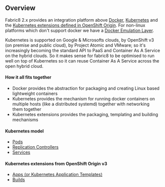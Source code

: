 ## Overview

Fabric8 2.x provides an integration platform above [Docker](http://docker.io/), [Kubernetes](http://kubernetes.io) and the [Kubernetes extensions defined in OpenShift Origin](). For non-linux platforms which don't support docker we have a [Docker Emulation Layer](emulation.html).

Kubernetes is supported on Google & Microsofts clouds, by OpenShift v3 (on premise and public cloud), by Project Atomic and VMware; so it's increasingly becoming the standard API to PaaS and Container As A Service on the hybrid clouds. So it makes sense for fabric8 to be optimised to run well on top of Kubernetes so it can reuse Container As A Service across the open hybrid cloud.

#### How it all fits together

* Docker provides the abstraction for packaging and creating Linux based lightweight containers
* Kubernetes provides the mechanism for running docker containers on multiple hosts (like a distributed systemd) together with networking them together
* Kubernetes extensions provides the packaging, templating and building mechanisms

#### Kubernetes model

* [Pods](pods.html)
* [Replication Controllers](replicationControllers.html)
* [Services](services.md)

#### Kubernetes extensions from OpenShift Origin v3

* [Apps (or Kubernetes Application Templates)](apps.html)
* [Builds](builds.html)
